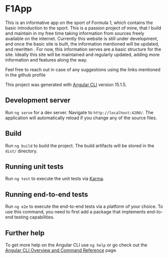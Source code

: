 # F1App

This is an informative app on the sport of Formula 1, which contains the basic introduction to the sport. This is a passion project of mine, that I build and maintain in my free time taking information from sources freely available on the internet. Currently this website is still under development, and once the basic site is built, the information mentioned will be updated, and rewritten . For now, this information serves are a basic structure for the site. Ideally this site will be maintained and regularly updated, adding more information and features along the way.

Feel free to reach out in case of any suggestions using the links mentioned in the github profile

This project was generated with [Angular CLI](https://github.com/angular/angular-cli) version 15.1.5.

## Development server

Run `ng serve` for a dev server. Navigate to `http://localhost:4200/`. The application will automatically reload if you change any of the source files.

## Build

Run `ng build` to build the project. The build artifacts will be stored in the `dist/` directory.

## Running unit tests

Run `ng test` to execute the unit tests via [Karma](https://karma-runner.github.io).

## Running end-to-end tests

Run `ng e2e` to execute the end-to-end tests via a platform of your choice. To use this command, you need to first add a package that implements end-to-end testing capabilities.

## Further help

To get more help on the Angular CLI use `ng help` or go check out the [Angular CLI Overview and Command Reference](https://angular.io/cli) page.
